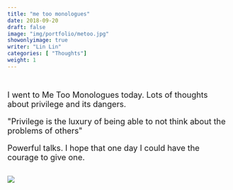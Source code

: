 ```yaml
---
title: "me too monologues"
date: 2018-09-20
draft: false
image: "img/portfolio/metoo.jpg"
showonlyimage: true
writer: "Lin Lin"
categories: [ "Thoughts"]
weight: 1
---
```

<br/>
<!--more-->

<font size="4">I went to Me Too Monologues today. Lots of thoughts about privilege and its dangers. <br>

"Privilege is the luxury of being able to not think about the problems of others"

Powerful talks. I hope that one day I could have the courage to give one.</font>

<br>

<img src="/img/portfolio/metoo.jpg">
